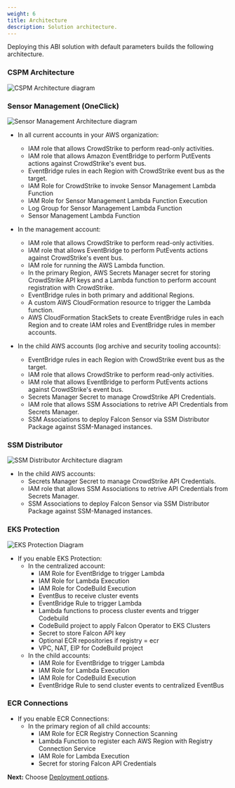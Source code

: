 ```yaml
---
weight: 6
title: Architecture
description: Solution architecture.
---
```


Deploying this ABI solution with default parameters builds the following architecture.

### CSPM Architecture
![CSPM Architecture diagram](/images/cspm_architecture.png)  
### Sensor Management (OneClick)
![Sensor Management Architecture diagram](/images/sensor_architecture.png)  

* In all current accounts in your AWS organization:
    * IAM role that allows CrowdStrike to perform read-only activities.
    * IAM role that allows Amazon EventBridge to perform PutEvents actions against CrowdStrike's event bus.
    * EventBridge rules in each Region with CrowdStrike event bus as the target.
    * IAM Role for CrowdStrike to invoke Sensor Management Lambda Function
    * IAM Role for Sensor Management Lambda Function Execution
    * Log Group for Sensor Management Lambda Function
    * Sensor Management Lambda Function

* In the management account:
    * IAM role that allows CrowdStrike to perform read-only activities.
    * IAM role that allows EventBridge to perform PutEvents actions against CrowdStrike's event bus.
    * IAM role for running the AWS Lambda function.
    * In the primary Region, AWS Secrets Manager secret for storing CrowdStrike API keys and a Lambda function to perform account registration with CrowdStrike.
    * EventBridge rules in both primary and additional Regions.
    * A custom AWS CloudFormation resource to trigger the Lambda function.
    * AWS CloudFormation StackSets to create EventBridge rules in each Region and to create IAM roles and EventBridge rules in member accounts.

* In the child AWS accounts (log archive and security tooling accounts):
    * EventBridge rules in each Region with CrowdStrike event bus as the target.
    * IAM role that allows CrowdStrike to perform read-only activities.
    * IAM role that allows EventBridge to perform PutEvents actions against CrowdStrike's event bus.
    * Secrets Manager Secret to manage CrowdStrike API Credentials.
    * IAM role that allows SSM Associations to retrive API Credentials from Secrets Manager.
    * SSM Associations to deploy Falcon Sensor via SSM Distributor Package against SSM-Managed instances.

### SSM Distributor
![SSM Distributor Architecture diagram](/images/distributor_architecture.png)  
* In the child AWS accounts:
    * Secrets Manager Secret to manage CrowdStrike API Credentials.
    * IAM role that allows SSM Associations to retrive API Credentials from Secrets Manager.
    * SSM Associations to deploy Falcon Sensor via SSM Distributor Package against SSM-Managed instances.

### EKS Protection
![EKS Protection Diagram](/images/eks-protect-diagram.png)  
* If you enable EKS Protection:
    * In the centralized account:
        * IAM Role for EventBridge to trigger Lambda
        * IAM Role for Lambda Execution
        * IAM Role for CodeBuild Execution
        * EventBus to receive cluster events
        * EventBridge Rule to trigger Lambda
        * Lambda functions to process cluster events and trigger Codebuild
        * CodeBuild project to apply Falcon Operator to EKS Clusters
        * Secret to store Falcon API key
        * Optional ECR repositories if registry = ecr
        * VPC, NAT, EIP for CodeBuild project
    * In the child accounts:
        * IAM Role for EventBridge to trigger Lambda
        * IAM Role for Lambda Execution
        * IAM Role for CodeBuild Execution
        * EventBridge Rule to send cluster events to centralized EventBus

### ECR Connections
* If you enable ECR Connections:
    * In the primary region of all child accounts:
        * IAM Role for ECR Registry Connection Scanning
        * Lambda Function to register each AWS Region with Registry Connection Service
        * IAM Role for Lambda Execution
        * Secret for storing Falcon API Credentials

**Next:** Choose [Deployment options](/deployment-options/index.html).